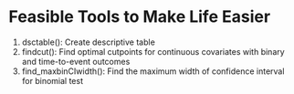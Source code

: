 # Feasible Tools to Make Life Easier
1. dsctable(): Create descriptive table
2. findcut(): Find optimal cutpoints for continuous covariates with binary and time-to-event outcomes
3. find_maxbinCIwidth(): Find the maximum width of confidence interval for binomial test
